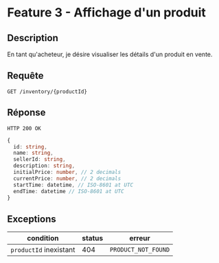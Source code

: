 # Feature 3 - Affichage d'un produit

## Description

En tant qu'acheteur, je désire visualiser les détails d'un produit en vente.

## Requête

`GET /inventory/{productId}`

## Réponse

`HTTP 200 OK`
```ts
{
  id: string,
  name: string,
  sellerId: string,
  description: string,
  initialPrice: number, // 2 decimals
  currentPrice: number, // 2 decimals
  startTime: datetime, // ISO-8601 at UTC
  endTime: datetime // ISO-8601 at UTC
}
```

## Exceptions

| condition              | status | erreur              |
| ---------------------- | ------ | ------------------- |
| `productId` inexistant | 404    | `PRODUCT_NOT_FOUND` |
